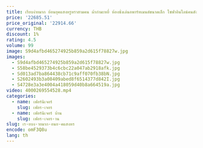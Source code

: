 ```yaml
---
title: เรียบง่ายมาก ย้อนยุคแสงหรูหราสามคน ผ้ากํามะหยี่ ห้องนั่งเล่นอพาร์ทเมนต์ขนาดเล็ก โซฟาอินไลน์คนดังทางอินเทอร์เน็ต
price: '22685.51'
price_original: '22914.66'
currency: THB
discount: 1%
rating: 4.5
volume: 99
image: S9d4afbd465274925b859a2d615f78827w.jpg
images:
  - S9d4afbd465274925b859a2d615f78827w.jpg
  - S58be4529373b4c6cbc22a047ab2918afk.jpg
  - Sd013ad7ba864438cb71c9aff070fb38bN.jpg
  - S2602493b3a08409abed8f6514377d842I.jpg
  - S4728e3a3e4004a418059d40b8a664519a.jpg
video: 4000269554528.mp4
categories:
  - name: เฟอร์นิเจอร์
    slug: เฟอร-เจอร
  - name: เฟอร์นิเจอร์ บ้าน
    slug: เฟอร-เจอร-าน
slug: เร-ยบง-ายมาก-อนย-คแสงหร
encode: omF3Q8u
lang: th
---
```

  